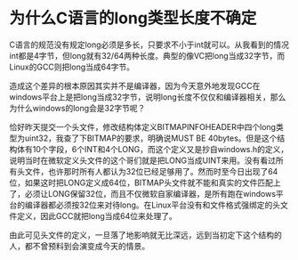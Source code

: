 为什么C语言的long类型长度不确定
====
C语言的规范没有规定long必须是多长，只要求不小于int就可以。从我看到的情况int都是4字节，但long就有32/64两种长度。典型的像VC把long当成32字节，而Linux的GCC则把long当成64字节。

造成这个差异的根本原因其实并不是编译器，因为今天意外地发现GCC在windows平台上是把long当成32字节，说明long长度不仅仅和编译器相关，那么为什么windows的long会是32字节呢？

恰好昨天提交一个头文件，修改结构体定义BITMAPINFOHEADER中四个long类型为uint32，我查了下BITMAP的要求，明确说MUST BE 40bytes。但是这个结构体有10个字段，6个INT和4个LONG，而这个定义又是抄自windows.h的定义，说明当时在微软定义头文件的这个哥们就是把LONG当成UINT来用。没有看过所有头文件，也许那时所有人都认为32位已经足够用了。然而时至今日出现了64位，如果这时把LONG定义成64位，BITMAP头文件就不能和真实的文件匹配上了，必须让LONG保留32位，而且不仅微软自家编译器，是所有跑在windows平台的编译器都必须按32位来对待long。在Linux平台没有和文件格式强绑定的头文件定义，因此GCC就把long当成64位来处理了。

由此可见头文件的定义，一旦落了地影响就无比深远，远到当初定下这个结构的人，都不曾预料到会演变成今天的情景。